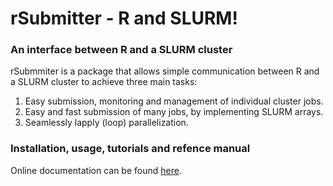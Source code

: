 # rSubmitter - R and SLURM!
### An interface between R and a SLURM cluster

rSubmmiter is a package that allows simple communication between R and a SLURM cluster to achieve three main tasks:
1. Easy submission, monitoring and management of individual cluster jobs.
2. Easy and fast submission of many jobs, by implementing SLURM arrays.
3. Seamlessly lapply (loop) parallelization.


### Installation, usage, tutorials and refence manual
Online documentation can be found [here](https://pablo-gar.github.io/rSubmitter/index.html).
